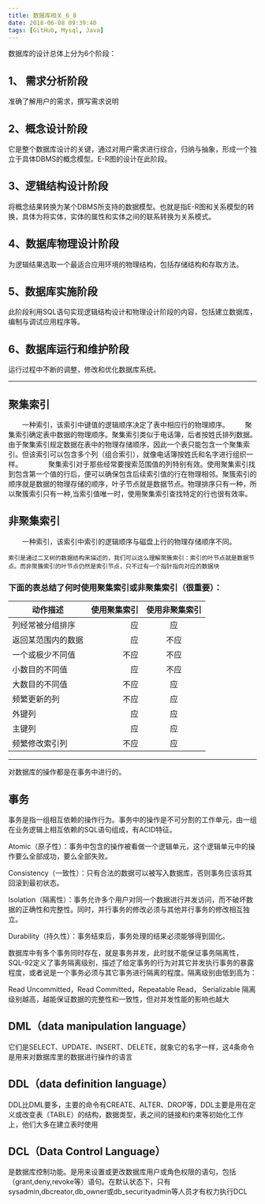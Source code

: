 ```yaml
---
title: 数据库相关_6_8
date: 2018-06-08 09:39:40
tags: [GitHub, Mysql, Java]
---
```


数据库的设计总体上分为6个阶段：

<!--more-->

<h2>1、 需求分析阶段</h2>
    准确了解用户的需求，撰写需求说明
<h2>2、概念设计阶段</h2>
    它是整个数据库设计的关键，通过对用户需求进行综合，归纳与抽象，形成一个独立于具体DBMS的概念模型。E-R图的设计在此阶段。
<h2>3、逻辑结构设计阶段</h2>
   将概念结果转换为某个DBMS所支持的数据模型。也就是指E-R图和关系模型的转换，具体为将实体，实体的属性和实体之间的联系转换为关系模式。
<h2>4、数据库物理设计阶段</h2>
   为逻辑结果选取一个最适合应用环境的物理结构，包括存储结构和存取方法。
<h2>5、数据库实施阶段</h2>
  此阶段利用SQL语句实现逻辑结构设计和物理设计阶段的内容，包括建立数据库，编制与调试应用程序等。
<h2>6、数据库运行和维护阶段</h2>
  运行过程中不断的调整，修改和优化数据库系统。

---

<h2>聚集索引</h2>
　　一种索引，该索引中键值的逻辑顺序决定了表中相应行的物理顺序。 
　　聚集索引确定表中数据的物理顺序。聚集索引类似于电话簿，后者按姓氏排列数据。由于聚集索引规定数据在表中的物理存储顺序，因此一个表只能包含一个聚集索引。但该索引可以包含多个列（组合索引），就像电话簿按姓氏和名字进行组织一样。　　 
　　聚集索引对于那些经常要搜索范围值的列特别有效。使用聚集索引找到包含第一个值的行后，便可以确保包含后续索引值的行在物理相邻。聚簇索引的顺序就是数据的物理存储的顺序，叶子节点就是数据节点。物理排序只有一种，所以聚簇索引只有一种,当索引值唯一时，使用聚集索引查找特定的行也很有效率。

<h2>非聚集索引</h2>
　　一种索引，该索引中索引的逻辑顺序与磁盘上行的物理存储顺序不同。

    索引是通过二叉树的数据结构来描述的，我们可以这么理解聚簇索引：索引的叶节点就是数据节点。而非聚簇索引的叶节点仍然是索引节点，只不过有一个指针指向对应的数据块

<h3>下面的表总结了何时使用聚集索引或非聚集索引（很重要）：</h3>


| 动作描述	   |      使用聚集索引	| 使用非聚集索引 | 
| --------   | -----:  | :----:  |
| 列经常被分组排序 |  	应 |  	应 |  
| 返回某范围内的数据	|  应	|  不应|  
|  一个或极少不同值 |  	不应	|   不应 |  
|  小数目的不同值 |  	应 |  	不应 |  
|  大数目的不同值 |  	不应 |  	应 |  |  
|  频繁更新的列	|  不应|  	应|  
|  外键列	 |  应	|  应|  
|  主键列	|  应|  	应|  
|  频繁修改索引列	|  不应	|  应|  

---

对数据库的操作都是在事务中进行的。 
<h2>事务</h2>
事务是指一组相互依赖的操作行为。事务中的操作是不可分割的工作单元，由一组在业务逻辑上相互依赖的SQL语句组成，有ACID特征。 

Atomic（原子性）：事务中包含的操作被看做一个逻辑单元，这个逻辑单元中的操作要么全部成功，要么全部失败。 

Consistency（一致性）：只有合法的数据可以被写入数据库，否则事务应该将其回滚到最初状态。

Isolation（隔离性）：事务允许多个用户对同一个数据进行并发访问，而不破坏数据的正确性和完整性。同时，并行事务的修改必须与其他并行事务的修改相互独立。 

Durability（持久性）：事务结束后，事务处理的结果必须能够得到固化。 

数据库中有多个事务同时存在，就是事务并发，此时就不能保证事务隔离性，SQL-92定义了事务隔离级别，描述了给定事务的行为对其它并发执行事务的暴露程度，或者说是一个事务必须与其它事务进行隔离的程度。隔离级别由低到高为： 

Read Uncommitted，Read Committed，Repeatable Read， Serializable 
隔离级别越高，越能保证数据的完整性和一致性，但对并发性能的影响也越大

<h2>DML（data manipulation language）</h2>
       它们是SELECT、UPDATE、INSERT、DELETE，就象它的名字一样，这4条命令是用来对数据库里的数据进行操作的语言

<h2>DDL（data definition language）</h2>
       DDL比DML要多，主要的命令有CREATE、ALTER、DROP等，DDL主要是用在定义或改变表（TABLE）的结构，数据类型，表之间的链接和约束等初始化工作上，他们大多在建立表时使用
       
<h2>DCL（Data Control Language）</h2>
       是数据库控制功能。是用来设置或更改数据库用户或角色权限的语句，包括（grant,deny,revoke等）语句。在默认状态下，只有sysadmin,dbcreator,db_owner或db_securityadmin等人员才有权力执行DCL
